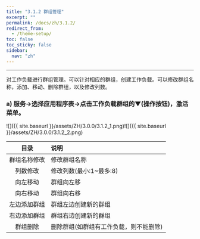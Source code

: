 ```yaml
---
title: "3.1.2 群组管理"
excerpt: ""
permalink: /docs/zh/3.1.2/
redirect_from:
  - /theme-setup/
toc: false
toc_sticky: false
sidebar:
  nav: "zh"
---
```


---
对工作负载进行群组管理。可以针对相应的群组，创建工作负载。可以修改群组名称，添加、移动、删除群组，以及修改列数。

### a\) 服务→选择应用程序表→点击工作负载群组的▼(操作按钮)，激活菜单。
![]({{ site.baseurl }}/assets/ZH/3.0.0/3.1.2_1.png)![]({{ site.baseurl }}/assets/ZH/3.0.0/3.1.2_2.png)

| **目录** | **说明** |
| :---: | :--- |
| 群组名称修改 | 修改群组名称 |
| 列数修改 | 修改列数(最小:1~最多:8) |
| 向左移动 | 群组向左移 |
| 向右移动 | 群组向右移 |
| 左边添加群组 | 群组左边创建新的群组 |
| 右边添加群组 | 群组右边创建新的群组 |
| 群组删除 | 删除群组(如群组有工作负载，则不能删除) |
